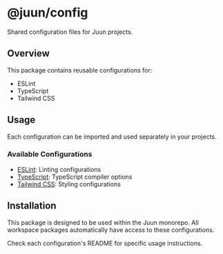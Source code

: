 # @juun/config

Shared configuration files for Juun projects.

## Overview

This package contains reusable configurations for:

- ESLint
- TypeScript
- Tailwind CSS

## Usage

Each configuration can be imported and used separately in your projects.

### Available Configurations

- [ESLint](./eslint/README.md): Linting configurations
- [TypeScript](./typescript/README.md): TypeScript compiler options
- [Tailwind CSS](./tailwind/README.md): Styling configurations

## Installation

This package is designed to be used within the Juun monorepo. All workspace packages automatically have access to these configurations.

Check each configuration's README for specific usage instructions.
